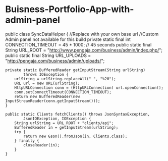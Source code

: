 # Buisness-Portfolio-App-with-admin-panel


public class SyncDataHelper {
//Replace with your own base url
//Custom Admin panel not available for this build
	private static final int CONNECTION_TIMEOUT = 45 * 1000; // 45 seconds
	public static final String URL_ROOT = "http://www.pengaja.com/business/admin/index.php/";
	public static final String URL_UPLOADS = "http://pengaja.com/business/admin/uploads/";

	private static BufferedReader getInputStream(String urlString)
			throws IOException {
		urlString = urlString.replaceAll(" ", "%20");
		URL url = new URL(urlString);
		HttpURLConnection conn = (HttpURLConnection) url.openConnection();
		conn.setConnectTimeout(CONNECTION_TIMEOUT);
		return new BufferedReader(new InputStreamReader(conn.getInputStream()));
	}

	public static Clients fetchClients() throws JsonSyntaxException,
			JsonIOException, IOException {
		String urlString = URL_ROOT + "clients/api";
		BufferedReader in = getInputStream(urlString);
		try {
			return new Gson().fromJson(in, Clients.class);
		} finally {
			closeReader(in);
		}
	}
